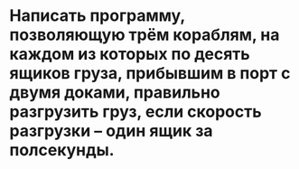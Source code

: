# Написать программу, позволяющую трём кораблям, на каждом из которых по десять ящиков груза, прибывшим в порт с двумя доками, правильно разгрузить груз, если скорость разгрузки – один ящик за полсекунды.
